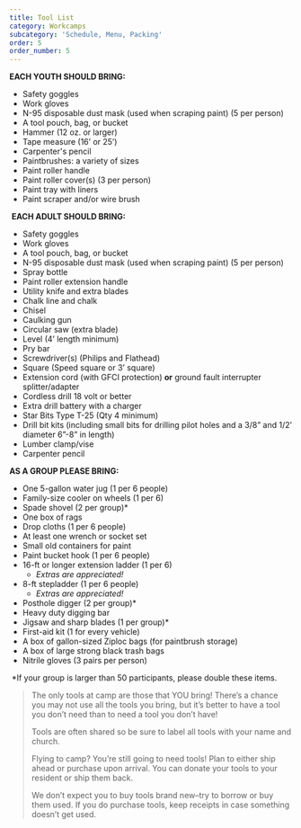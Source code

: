 ```yaml
---
title: Tool List
category: Workcamps
subcategory: 'Schedule, Menu, Packing'
order: 5
order_number: 5
---
```


**EACH YOUTH SHOULD BRING:**&nbsp;

* Safety goggles&nbsp;
* Work gloves&nbsp;
* N-95 disposable dust mask (used when scraping paint) (5 per person)
* A tool pouch, bag, or bucket&nbsp;
* Hammer (12 oz. or larger)
* Tape measure (16’ or 25’)&nbsp;
* Carpenter's pencil
* Paintbrushes: a variety of sizes&nbsp;
* Paint roller handle&nbsp;
* Paint roller cover(s) (3 per person)&nbsp;
* Paint tray with liners&nbsp;
* Paint scraper and/or wire brush&nbsp;

&nbsp;**EACH ADULT SHOULD BRING:&nbsp;**

* Safety goggles&nbsp;
* Work gloves&nbsp;
* A tool pouch, bag, or bucket&nbsp;
* N-95 disposable dust mask (used when scraping paint) (5 per person)
* Spray bottle&nbsp;
* Paint roller extension handle&nbsp;
* Utility knife and extra blades&nbsp;
* Chalk line and chalk&nbsp;
* Chisel&nbsp;
* Caulking gun&nbsp;
* Circular saw (extra blade)&nbsp;
* Level (4’ length minimum)&nbsp;
* Pry bar&nbsp;
* Screwdriver(s) (Philips and Flathead)&nbsp;
* Square (Speed square or 3’ square)&nbsp;
* Extension cord (with GFCI protection) **or** ground fault interrupter splitter/adapter&nbsp;
* Cordless drill 18 volt or better&nbsp;
* Extra drill battery with a charger&nbsp;
* Star Bits Type T-25 (Qty 4 minimum)
* Drill bit kits (including small bits for drilling pilot holes and a 3/8” and 1/2’ diameter 6”-8” in length)&nbsp;
* Lumber clamp/vise&nbsp;
* Carpenter pencil&nbsp;

**AS A GROUP PLEASE BRING:&nbsp;**

* One 5-gallon water jug (1 per 6 people)&nbsp;
* Family-size cooler on wheels (1 per 6)&nbsp;
* Spade shovel (2 per group)\*&nbsp;
* One box of rags&nbsp;
* Drop cloths (1 per 6 people)&nbsp;
* At least one wrench or socket set&nbsp;
* Small old containers for paint&nbsp;
* Paint bucket hook (1 per 6 people)&nbsp;
* 16-ft or longer extension ladder (1 per 6)&nbsp;
  * *Extras are appreciated\!&nbsp;*
* 8-ft stepladder (1 per 6 people)&nbsp;
  * *Extras are appreciated\!&nbsp;*
* Posthole digger (2 per group)\*&nbsp;
* Heavy duty digging bar
* Jigsaw and sharp blades (1 per group)\*&nbsp;
* First-aid kit (1 for every vehicle)&nbsp;
* A box of gallon-sized Ziploc bags (for paintbrush storage)&nbsp;
* A box of large strong black trash bags&nbsp;
* Nitrile gloves (3 pairs per person)

&nbsp;\*If your group is larger than 50 participants, please double these items.&nbsp;

> The only tools at camp are those that YOU bring\! There’s a chance you may not use all the tools you bring, but it’s better to have a tool you don’t need than to need a tool you don’t have\!&nbsp;
>
>
> Tools are often shared so be sure to label all tools with your name and church.&nbsp;
>
>
> Flying to camp? You’re still going to need tools\! Plan to either ship ahead or purchase upon arrival. You can donate your tools to your resident or ship them back.&nbsp;
>
>
> We don’t expect you to buy tools brand new–try to borrow or buy them used. If you do purchase tools, keep receipts in case something doesn’t get used.&nbsp;
